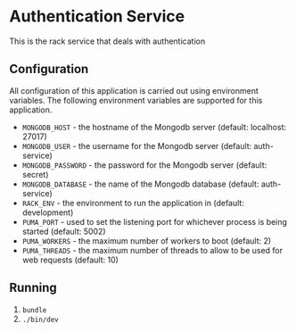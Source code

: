 # Authentication Service
This is the rack service that deals with authentication

## Configuration
All configuration of this application is carried out using environment variables. The following environment variables are supported for this application.

- `MONGODB_HOST` - the hostname of the Mongodb server (default: localhost: 27017)
- `MONGODB_USER` - the username for the Mongodb server (default: auth-service)
- `MONGODB_PASSWORD` - the password for the Mongodb server (default: secret)
- `MONGODB_DATABASE` - the name of the Mongodb database (default: auth-service)
- `RACK_ENV` - the environment to run the application in (default: development)
- `PUMA_PORT` - used to set the listening port for whichever process is being started (default: 5002)
- `PUMA_WORKERS` - the maximum number of workers to boot (default: 2)
- `PUMA_THREADS` - the maximum number of threads to allow to be used for web requests (default: 10)


## Running
1) `bundle`
2) `./bin/dev`

